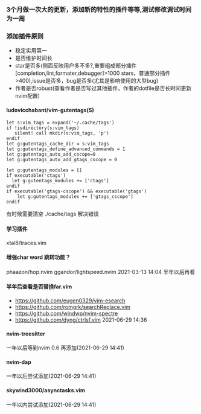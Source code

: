 ### 3个月做一次大的更新，添加新的特性的插件等等,测试修改调试时间为一周
### 添加插件原则
- 稳定实用第一
- 是否维护时间长
- star是否多(侧面反映用户多不多?,重要组成部分插件[completion,lint,formater,debugger]>1000 stars，普通部分插件>400),issue是否多，bug是否多(尤其是影响使用的大型bug)
- 作者是否robust(查看作者是否写过其他插件，作者的dotfile是否长时间更新nvim配置)

#### ludovicchabant/vim-gutentags(S)

```
let s:vim_tags = expand('~/.cache/tags')
if !isdirectory(s:vim_tags)
   silent! call mkdir(s:vim_tags, 'p')
endif
let g:gutentags_cache_dir = s:vim_tags
let g:gutentags_define_advanced_commands = 1
let g:gutentags_auto_add_cscope=0
let g:gutentags_auto_add_gtags_cscope = 0

let g:gutentags_modules = []
if executable('ctags')
  let g:gutentags_modules += ['ctags']
endif
if executable('gtags-cscope') && executable('gtags')
	let g:gutentags_modules += ['gtags_cscope']
endif
```

有时候需要清空 ./cache/tags 解决错误

#### 学习插件

xtal8/traces.vim

#### 增强char word 跳转功能？
phaazon/hop.nvim
ggandor/lightspeed.nvim
2021-03-13 14:04
半年以后再看
#### 半年后查看是否替换far.vim
- https://github.com/eugen0329/vim-esearch
- https://github.com/romgrk/searchReplace.vim
- https://github.com/windwp/nvim-spectre
- https://github.com/dyng/ctrlsf.vim
2021-06-29 14:36

#### nvim-treesitter
一年以后等到nvim 0.6 再添加(2021-06-29 14:41)

#### nvim-dap
一年以后尝试添加(2021-06-29 14:41)

#### skywind3000/asynctasks.vim
一年以内尝试添加(2021-06-29 14:41)
